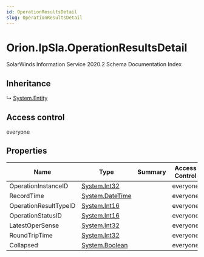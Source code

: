 ```yaml
---
id: OperationResultsDetail
slug: OperationResultsDetail
---
```


# Orion.IpSla.OperationResultsDetail

SolarWinds Information Service 2020.2 Schema Documentation Index

## Inheritance

↳ [System.Entity](./../System/Entity)

## Access control

everyone

## Properties

| Name | Type | Summary | Access Control |
| ------ | ------ | ------ | ------ |
| OperationInstanceID | [System.Int32](https://docs.microsoft.com/en-us/dotnet/api/system.int32) |  | everyone |
| RecordTime | [System.DateTime](https://docs.microsoft.com/en-us/dotnet/api/system.datetime) |  | everyone |
| OperationResultTypeID | [System.Int16](https://docs.microsoft.com/en-us/dotnet/api/system.int16) |  | everyone |
| OperationStatusID | [System.Int16](https://docs.microsoft.com/en-us/dotnet/api/system.int16) |  | everyone |
| LatestOperSense | [System.Int32](https://docs.microsoft.com/en-us/dotnet/api/system.int32) |  | everyone |
| RoundTripTime | [System.Int32](https://docs.microsoft.com/en-us/dotnet/api/system.int32) |  | everyone |
| Collapsed | [System.Boolean](https://docs.microsoft.com/en-us/dotnet/api/system.boolean) |  | everyone |

